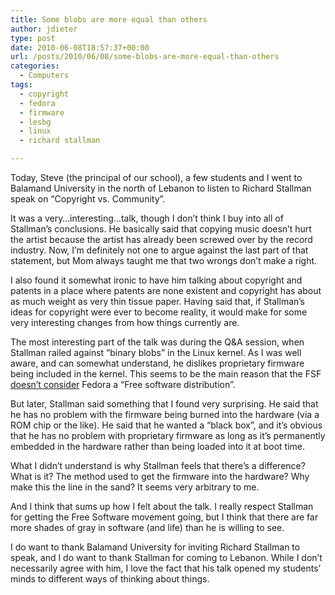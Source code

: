 ```yaml
---
title: Some blobs are more equal than others
author: jdieter
type: post
date: 2010-06-08T18:57:37+00:00
url: /posts/2010/06/08/some-blobs-are-more-equal-than-others
categories:
  - Computers
tags:
  - copyright
  - fedora
  - firmware
  - lesbg
  - linux
  - richard stallman

---
```

Today, Steve (the principal of our school), a few students and I went to Balamand University in the north of Lebanon to listen to Richard Stallman speak on &#8220;Copyright vs. Community&#8221;.

It was a very&#8230;interesting&#8230;talk, though I don&#8217;t think I buy into all of Stallman&#8217;s conclusions. He basically said that copying music doesn&#8217;t hurt the artist because the artist has already been screwed over by the record industry. Now, I&#8217;m definitely not one to argue against the last part of that statement, but Mom always taught me that two wrongs don&#8217;t make a right.

I also found it somewhat ironic to have him talking about copyright and patents in a place where patents are none existent and copyright has about as much weight as very thin tissue paper. Having said that, if Stallman&#8217;s ideas for copyright were ever to become reality, it would make for some very interesting changes from how things currently are.

The most interesting part of the talk was during the Q&A session, when Stallman railed against &#8220;binary blobs&#8221; in the Linux kernel. As I was well aware, and can somewhat understand, he dislikes proprietary firmware being included in the kernel. This seems to be the main reason that the FSF [doesn&#8217;t consider][1] Fedora a &#8220;Free software distribution&#8221;.

But later, Stallman said something that I found very surprising. He said that he has no problem with the firmware being burned into the hardware (via a ROM chip or the like). He said that he wanted a &#8220;black box&#8221;, and it&#8217;s obvious that he has no problem with proprietary firmware as long as it&#8217;s permanently embedded in the hardware rather than being loaded into it at boot time. 

What I didn&#8217;t understand is why Stallman feels that there&#8217;s a difference? What is it? The method used to get the firmware into the hardware? Why make this the line in the sand? It seems very arbitrary to me.

And I think that sums up how I felt about the talk. I really respect Stallman for getting the Free Software movement going, but I think that there are far more shades of gray in software (and life) than he is willing to see.

I do want to thank Balamand University for inviting Richard Stallman to speak, and I do want to thank Stallman for coming to Lebanon. While I don&#8217;t necessarily agree with him, I love the fact that his talk opened my students&#8217; minds to different ways of thinking about things.

 [1]: http://fedoraproject.org/wiki/FreeSoftwareAnalysis/FSF
